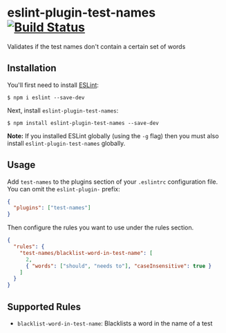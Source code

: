 # eslint-plugin-test-names [![Build Status](https://travis-ci.org/DanielMSchmidt/eslint-plugin-test-names.svg?branch=master)](https://travis-ci.org/DanielMSchmidt/eslint-plugin-test-names)

Validates if the test names don't contain a certain set of words

## Installation

You'll first need to install [ESLint](http://eslint.org):

```
$ npm i eslint --save-dev
```

Next, install `eslint-plugin-test-names`:

```
$ npm install eslint-plugin-test-names --save-dev
```

**Note:** If you installed ESLint globally (using the `-g` flag) then you must also install `eslint-plugin-test-names` globally.

## Usage

Add `test-names` to the plugins section of your `.eslintrc` configuration file. You can omit the `eslint-plugin-` prefix:

```json
{
  "plugins": ["test-names"]
}
```

Then configure the rules you want to use under the rules section.

```json
{
  "rules": {
    "test-names/blacklist-word-in-test-name": [
      2,
      { "words": ["should", "needs to"], "caseInsensitive": true }
    ]
  }
}
```

## Supported Rules

* `blacklist-word-in-test-name`: Blacklists a word in the name of a test
